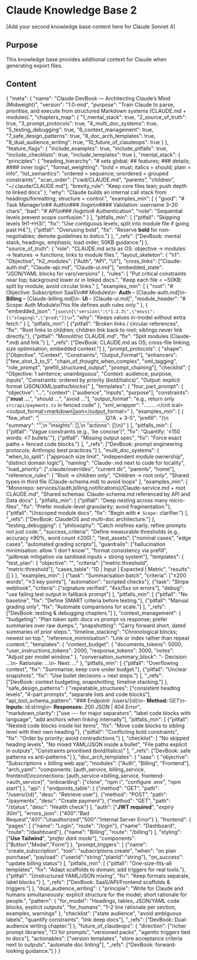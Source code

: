 # Claude Knowledge Base 2

[Add your second knowledge base content here for Claude Sonnet 4]

## Purpose
This knowledge base provides additional context for Claude when generating export files.

## Content

{
"meta": {
"name": "Claude DevBook — Architecting Claude’s Mind (Midweight)",
"version": "1.0-mid",
"purpose": "Train Claude to parse, prioritise, and execute from structured Markdown
systems (CLAUDE.md + modules).",
"chapters_map": {
"1_mental_stack": true,
"2_source_of_truth": true,
"3_prompt_protocols": true,
"4_multi_doc_systems": true,
"5_testing_debugging": true,
"6_context_management": true,
"7_safe_design_patterns": true,
"8_doc_arch_templates": true,
"9_dual_audience_writing": true,
"10_future_of_claudeops": true
}
},
"feature_flags": {
"include_examples": true,
"include_pitfalls": true,
"include_checklists": true,
"include_templates": true
},
"mental_stack": {
"principles": {
"heading_hierarchy": "# sets global; ## features; ### details; #### inner logic",
"format_weighting": "bold = must; italics = should; plain = info",
"list_semantics": "ordered = sequence; unordered = grouped constraints",
"scan_order": ["cwd/CLAUDE.md", "parents", "children", "~/.claude/CLAUDE.md"],
"brevity_rule": "Keep core files lean; push depth to linked docs"
},
"why": "Claude builds an internal call stack from headings/formatting; structure = control.",
"examples_min": [
{
"good": "# Task Manager\n## Auth\n### /login\n#### Validation: username 3–20
chars",
"bad": "# API\n### /login\n# Authentication",
"note": "Sequential levels prevent scope confusion."
}
],
"pitfalls_min": [
{"pitfall": "Skipping levels (H1→H3)", "fix": "Use contiguous levels; split into module file if
going past H4."},
{"pitfall": "Overusing bold", "fix": "Reserve **bold** for non-negotiables; demote
guidelines to *italics*."}
],
"_refs": ["DevBook: mental stack, headings, emphasis, load order, 50KB guidance."]
},
"source_of_truth": {
"role": "CLAUDE.md acts as OS: objective → modules → features → functions; links to
module files.",
"layout_skeleton": {
"h1": "Objective",
"h2_modules": ["Auth", "API", "UI"],
"cross_links": ["Claude-auth.md", "Claude-api.md", "Claude-ui.md"],
"embedded_state": "JSON/YAML blocks for vars/versions"
},
"rules": [
"Put critical constraints near top; background lower or in linked docs.",
"Keep each file < ~50KB; split by module; avoid circular links."
],
"examples_min": [
{
"root": "# Objective: Subscription SaaS\n## Modules\n- **Auth** – [Claude-auth.md]\n-
**Billing** – [Claude-billing.md]\n- **UI** – [Claude-ui.md]",
"module_header": "# Scope: Auth Module\nThis file defines auth rules only."
},
{
"embedded_json": "```json\n{\"version\":\"1.2.3\",\"envs\":[\"staging\",\"prod\"]}\n```",
"why": "Keeps values in-model without extra fetch."
}
],
"pitfalls_min": [
{"pitfall": "Broken links / circular references", "fix": "Root links to children; children link
back to root; siblings never link directly."},
{"pitfall": "Monolithic CLAUDE.md", "fix": "Split modules (Claude-*.md) and link."}
],
"_refs": ["DevBook: CLAUDE.md as OS; cross-file linking; size optimisation; embedded
context."]
},
"prompt_protocols": {
"shape": ["Objective", "Context", "Constraints", "Output_Format"],
"enhancers": ["few_shot_3_to_5", "chain_of_thought_when_complex", "xml_tagging",
"role_prompt", "prefill_structured_output", "prompt_chaining"],
"checklist": [
"Objective: 1 sentence; unambiguous",
"Context: audience, purpose, inputs",
"Constraints: ordered by priority (bold/italics)",
"Output: explicit format (JSON/XML/paths/blocks)"
],
"templates": {
"four_part_prompt": {
"objective": "...",
"context": ["audience", "inputs", "purpose"],
"constraints": ["**must …**", "*should …*", "avoid …"],
"output_format": "e.g., return only `src/api/payments.ts` in fenced code"
},
"xml_wrapper":
"<instructions><objective>...</objective><context>...</context><constraints><critical>...</crit
ical></constraints><output_format>markdown|json</output_format></instructions>"
},
"examples_min": [
{
"few_shot": "<example><input>Q?</input><output>A.</output></example> × 3–5",
"prefill": "{\n \"summary\": \"\",\n \"insights\": [],\n \"actions\": []\n}"
}
],
"pitfalls_min": [
{"pitfall": "Vague constraints (e.g., 'be concise')", "fix": "Quantify: '≤150 words; ≤7
bullets'."},
{"pitfall": "Missing output spec", "fix": "Force exact paths + fenced code blocks."}
],
"_refs": ["DevBook: prompt engineering protocols; Anthropic best practices."]
},
"multi_doc_systems": {
"when_to_split": ["approach size limit", "independent module ownership", "distinct domain
logic"],
"naming": "Claude-<module>.md next to code for locality",
"load_priority": [".claude/overrides", "current dir", "parents", "home"],
"reference_rules": [
"Root → children only",
"Children → root only",
"Shared types in third file (Claude-schema.md) to avoid loops"
],
"examples_min": [
"Monorepo: services/{auth,billing,notifications}/Claude-service.md + root CLAUDE.md",
"Shared schemas: Claude-schema.md referenced by API and Data docs"
],
"pitfalls_min": [
{"pitfall": "Deep nesting across many micro-files", "fix": "Prefer module-level granularity;
avoid fragmentation."},
{"pitfall": "Unscoped module docs", "fix": "Begin with `# Scope:` clarifier."}
],
"_refs": ["DevBook: ClaudeOS and multi-doc architecture."]
},
"testing_debugging": {
"philosophy": "Catch misfires early; refine prompts not just code.",
"success_criteria": "Define measurable thresholds (e.g., accuracy ≥90%, word count
≤200).",
"test_assets": ["nominal cases", "edge cases", "automated grading scripts"],
"guardrails": ["hallucination minimisation: allow 'I don't know'", "format consistency via
prefill", "jailbreak mitigation via sanitised inputs + strong system"],
"templates": {
"test_plan": {
"objective": "",
"criteria": ["metric:threshold", "metric:threshold"],
"cases_table": "ID | Input | Expected | Metric",
"results": []
}
},
"examples_min": [
{"task": "Summarisation batch", "criteria": ["≤200 words", "≥3 key points"], "automation":
"scripted checks"},
{"task": "Stripe webhook", "criteria": ["signature verified", "4xx/5xx on errors"], "debug":
"use failing test output in fallback prompt"}
],
"pitfalls_min": [
{"pitfall": "No baseline", "fix": "Define SMART criteria before testing."},
{"pitfall": "Manual grading only", "fix": "Automate comparisons for scale."}
],
"_refs": ["DevBook: testing & debugging chapters."]
},
"context_management": {
"budgeting": "Plan token split: docs vs prompt vs response; prefer summaries over raw
dumps.",
"snapshotting": "Carry forward short, dated summaries of prior steps.",
"timeline_stacking": "Chronological blocks; newest on top.",
"reference_minimisation": "Link or index rather than repeat content.",
"templates": {
"context_budget": {
"documents_tokens": 5000,
"user_instructions_tokens": 2000,
"response_tokens": 3000,
"notes": "Adjust per model window."
},
"conversation_summary_block": "- Decision: ...\n- Rationale: ...\n- Next: ..."
},
"pitfalls_min": [
{"pitfall": "Overflowing context", "fix": "Summarise; keep core under budget."},
{"pitfall": "Unclear snapshots", "fix": "Use bullet decisions + next steps."}
],
"_refs": ["DevBook: context budgeting, snapshotting, timeline stacking."]
},
"safe_design_patterns": {
"repeatable_structures": ["consistent heading levels", "4-part prompts", "separate lists and
code blocks"],
"api_tool_schema_pattern": "### Endpoint: /users/{id}\n- **Method:** GET\n- **Inputs:**
id:string\n- **Responses:** 200 JSON | 404 Error",
"markdown_clarity": ["use --- for major separators", "label code blocks with language",
"add anchors when linking internally"],
"pitfalls_min": [
{"pitfall": "Nested code blocks inside list items", "fix": "Move code blocks to sibling level
with their own heading."},
{"pitfall": "Conflicting bold constraints", "fix": "Order by priority; avoid contradictions."}
],
"checklist": [
"No skipped heading levels",
"No mixed YAML/JSON inside a bullet",
"File paths explicit in outputs",
"Constraints prioritised (bold/italics)"
],
"_refs": ["DevBook: safe patterns vs anti-patterns."]
},
"doc_arch_templates": {
"saas": {
"objective": "Subscriptions + billing web app",
"modules": ["Auth", "Billing", "Frontend"],
"arch_yaml": "components: [auth_service, billing_service, frontend]\nconnections:
[auth_service->billing_service, frontend->auth_service]",
"onboarding": ["clone", "npm i", "configure .env", "npm start"]
},
"api": {
"endpoints_table": [
{"method": "GET", "path": "/users/{id}", "desc": "Retrieve user"},
{"method": "POST", "path": "/payments", "desc": "Create payment"},
{"method": "GET", "path": "/status", "desc": "Health check"}
],
"auth": ["**JWT required**", "*expiry 30m*"],
"errors_json": {"400":"Bad Request","401":"Unauthorized","500":"Internal Server Error"}
},
"frontend": {
"pages": [
{"name": "Login", "route": "/login"},
{"name": "Dashboard", "route": "/dashboard"},
{"name": "Billing", "route": "/billing"}
],
"styling": ["**Use Tailwind**", "*prefer dark mode*"],
"components": ["Button","Modal","Form"]
},
"prompt_triggers": [
{"name": "create_subscription", "tool": "subscriptions.create", "when": "on plan
purchase", "payload": {"userId":"string","planId":"string"}, "on_success": "update billing
status"}
],
"pitfalls_min": [
{"pitfall": "One-size-fits-all templates", "fix": "Adapt scaffolds to domain; add triggers for
real tools."},
{"pitfall": "Unstructured YAML/JSON mixing", "fix": "Keep formats separate, label
blocks."}
],
"_refs": ["DevBook: SaaS/API/Frontend scaffolds & triggers."]
},
"dual_audience_writing": {
"principle": "Write for Claude and humans simultaneously: explicit structure for the model;
short rationale for people.",
"pattern": {
"for_model": "Headings, tables, JSON/YAML code blocks, explicit outputs",
"for_humans": "1–2 line rationale per section, examples, warnings"
},
"checklist": ["state audience", "avoid ambiguous labels", "quantify constraints", "link deep
docs"],
"_refs": ["DevBook: Dual-audience writing chapter."]
},
"future_of_claudeops": {
"direction": ["richer prompt libraries", "CI for prompts", "versioned packs", "agentic triggers
tied to docs"],
"actionables": ["version templates", "store acceptance criteria next to outputs", "automate
doc linting"],
"_refs": ["DevBook: forward-looking guidance."]
}
}